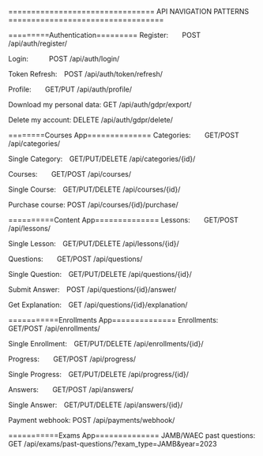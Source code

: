 ================================ API NAVIGATION PATTERNS ==================================

=========Authentication=========
Register:  POST /api/auth/register/

Login:   POST /api/auth/login/

Token Refresh: POST /api/auth/token/refresh/

Profile:  GET/PUT /api/auth/profile/

Download my personal data: GET /api/auth/gdpr/export/

Delete my account: DELETE /api/auth/gdpr/delete/ 


========Courses App==============
Categories:  GET/POST /api/categories/

Single Category: GET/PUT/DELETE /api/categories/{id}/

Courses:  GET/POST /api/courses/

Single Course: GET/PUT/DELETE /api/courses/{id}/

Purchase course: POST /api/courses/{id}/purchase/


==========Content App==============
Lessons:  GET/POST /api/lessons/

Single Lesson: GET/PUT/DELETE /api/lessons/{id}/

Questions:  GET/POST /api/questions/

Single Question: GET/PUT/DELETE /api/questions/{id}/

Submit Answer: POST /api/questions/{id}/answer/

Get Explanation: GET /api/questions/{id}/explanation/


===========Enrollments App==============
Enrollments: GET/POST /api/enrollments/

Single Enrollment: GET/PUT/DELETE /api/enrollments/{id}/

Progress:  GET/POST /api/progress/

Single Progress: GET/PUT/DELETE /api/progress/{id}/

Answers:  GET/POST /api/answers/

Single Answer: GET/PUT/DELETE /api/answers/{id}/

Payment webhook: POST /api/payments/webhook/


===========Exams App==============
JAMB/WAEC past questions: GET /api/exams/past-questions/?exam_type=JAMB&year=2023
